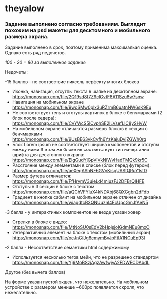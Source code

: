 # theyalow

### Задание выполнено согласно требованиям. Выглядит похожим на psd макеты для десктомного и мобильного размера экрана.
Задание выполнено в срок, поэтому применима максимальая оценка. Однако есть ряд недочетов.

*100 - 20 = 80 за выполенное задание*

Недочеты:

-15 баллов - не соотвествие пиксель перфекту многих блоков
- Иконка, навигация, отсутпы текста в шапке на десктопном экране:
https://monosnap.com/file/2Q19sd8f7Z9clGvtF8A11Szu8w7snw 
- Навигация на мобильном экране
https://monosnap.com/file/9woSMw0plx3uRZrmB6uatnNW6sK9Eu
- Не соответствует тень и отступы картинок в блоке с бенчмарками (2 блок после хедера): 
https://monosnap.com/file/CvYWcS5ICvphSE2lLVsefLIC8ySHvW
- На мобильном экране отличаются размеры блоков в секции с бенчмарками
https://monosnap.com/file/9UsBE63ykCyfh6YzKajuDyjZGWh0rq
- Блок Lorem ipsum не соответствует ширина кмопонентов и отступы между ними
В этом же блоке не соответствует тип начертания шрифта для десктопного жкрана: 
https://monosnap.com/file/EIgGudYjGpVlVkNiWvHadTMQk9kr5C
- Расстояние между элементами в списке (блок перед футером):
https://monosnap.com/file/aeXeqAShNF6GVyKisgUAStQRuY1stD
- Размер футера отличается:
https://monosnap.com/file/FfHrymV3uieLd4miuzFJ2DFBrQIHFE
- Отступы в 3 секции в блоке с текстом
https://monosnap.com/file/aQChVFYluX4kNDXbj68QXGgbn2dFdb
- Градиент в кнопке сабмит на мобильном экране отличен от дизайна
https://monosnap.com/file/wiagdtcB3QNUuznl4EcUpcGmJfAeN5



-3 балла - у интерактиных компонентов не везде указан ховер
- Стрелки в блоке с видео:
https://monosnap.com/file/MtNoSU0sEdV2bHpjsjoIGdmNEu8mxO
- Интерактивный элемент на блоке с текстом (мобильный экран)
https://monosnap.com/file/ocJnGfJg8cmymBvJpFtIA1NCuEp93I


-2 балла - Несоответствие семантики html содержимому
- Используется несколько тегов мейн, что не разрешено стандартом
https://monosnap.com/file/Yj6MoBSzjAgzAwfwjyA2FDWECDAbdL


Другое (без вычета баллов)

На форме указан пустой экшен, что нежелательно.
На мобильном устройстве с размером менише ~600px появляется скролл, что нежелательно.
